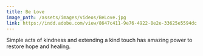 ```yaml
---
title: Be Love
image_path: /assets/images/videos/BeLove.jpg
link: https://indd.adobe.com/view/8647c411-9e76-4922-8e2e-33625e5594dc
---
```


Simple acts of kindness and extending a kind touch has amazing power to restore hope and healing.


